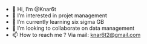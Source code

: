 - 👋 Hi, I’m @Knar6t
- 👀 I’m interested in projet management 
- 🌱 I’m currently learning six sigma GB
- 💞️ I’m looking to collaborate on data management 
- 📫 How to reach me ? Via mail: knar6t2@gmail.com 

<!---
Knar6t/Knar6t is a ✨ special ✨ repository because its `README.md` (this file) appears on your GitHub profile.
You can click the Preview link to take a look at your changes.
--->
